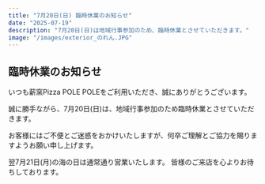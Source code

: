 ```yaml
---
title: "7月20日(日) 臨時休業のお知らせ"
date: "2025-07-19"
description: "7月20日(日)は地域行事参加のため、臨時休業とさせていただきます。"
image: "/images/exterior_のれん.JPG"
---
```


## 臨時休業のお知らせ

いつも薪窯Pizza POLE POLEをご利用いただき、誠にありがとうございます。

誠に勝手ながら、7月20日(日)は、地域行事参加のため臨時休業とさせていただきます。

お客様にはご不便とご迷惑をおかけいたしますが、何卒ご理解とご協力を賜りますようお願い申し上げます。

翌7月21日(月)の海の日は通常通り営業いたします。
皆様のご来店を心よりお待ちしております。
